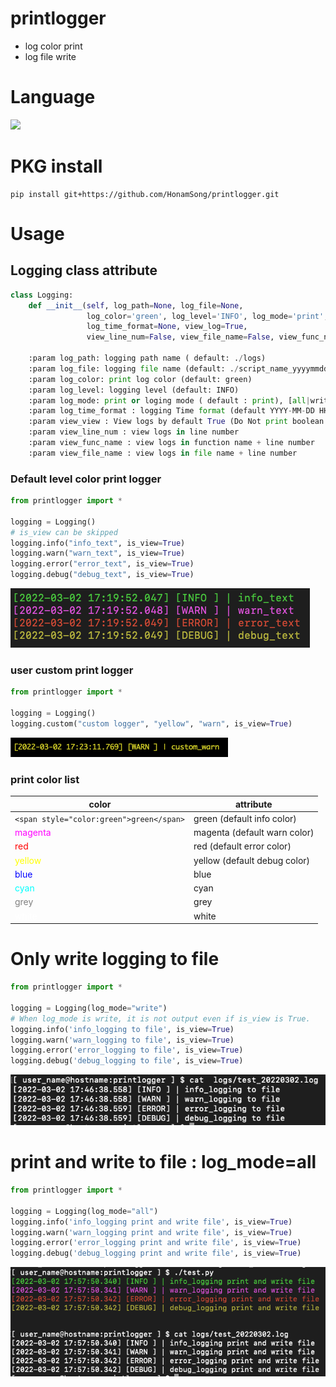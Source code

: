 # printlogger
+ log color print
+ log file write

# Language
<img src="https://img.shields.io/badge/python-3776AB?style=flat-square&logo=python&logoColor=white"/>
<!--<img src="https://img.shields.io/badge/python-100%25-blue"/>-->

# PKG install 
```console
pip install git+https://github.com/HonamSong/printlogger.git
```

# Usage

## Logging class attribute
```python
class Logging:
    def __init__(self, log_path=None, log_file=None,
                 log_color='green', log_level='INFO', log_mode='print',
                 log_time_format=None, view_log=True,
                 view_line_num=False, view_file_name=False, view_func_name=False):

    :param log_path: logging path name ( default: ./logs)
    :param log_file: logging file name (default: ./script_name_yyyymmdd.log)
    :param log_color: print log color (default: green)
    :param log_level: logging level (default: INFO)
    :param log_mode: print or loging mode ( default : print), [all|write|print]
    :param log_time_format : logging Time format (default YYYY-MM-DD HH:MM:SS:3F)
    :param view_view : View logs by default True (Do Not print boolean is False)
    :param view_line_num : view logs in line number
    :param view_func_name : view logs in function name + line number
    :param view_file_name : view logs in file name + line number
```

### Default level color print logger
```python
from printlogger import *

logging = Logging()
# is_view can be skipped
logging.info("info_text", is_view=True)
logging.warn("warn_text", is_view=True)
logging.error("error_text", is_view=True)
logging.debug("debug_text", is_view=True)
```
![alt levelcolor](./img/default_loglevel_color.png)

### user custom print logger
```python
from printlogger import *

logging = Logging()
logging.custom("custom logger", "yellow", "warn", is_view=True)
```
![alt custom_logger](./img/custom_logger.png)

### print color list
color|attribute
---|---
`<span style="color:green">green</span>` | green (default info color)
<span style="color:magenta">magenta</span> | magenta (default warn color)
<span style="color:red">red</span> | red (default error color)
<span style="color:yellow">yellow</span> | yellow (default debug color)
<span style="color:blue">blue</span> | blue
<span style="color:cyan">cyan</span> | cyan
<span style="color:grey">grey</span> | grey
<span style="color:white">white</span> | white



# Only write logging to file
```python
from printlogger import *

logging = Logging(log_mode="write")
# When log_mode is write, it is not output even if is_view is True.
logging.info('info_logging to file', is_view=True)
logging.warn('warn_logging to file', is_view=True)
logging.error('error_logging to file', is_view=True)
logging.debug('debug_logging to file', is_view=True)

```
![alt only_write](./img/write_to_file.png)

# print and write to file : log_mode=all
```python
from printlogger import *

logging = Logging(log_mode="all")
logging.info('info_logging print and write file', is_view=True)
logging.warn('warn_logging print and write file', is_view=True)
logging.error('error_logging print and write file', is_view=True)
logging.debug('debug_logging print and write file', is_view=True)
```
![alt log_mode_all](./img/log_mode_all_default.png)
